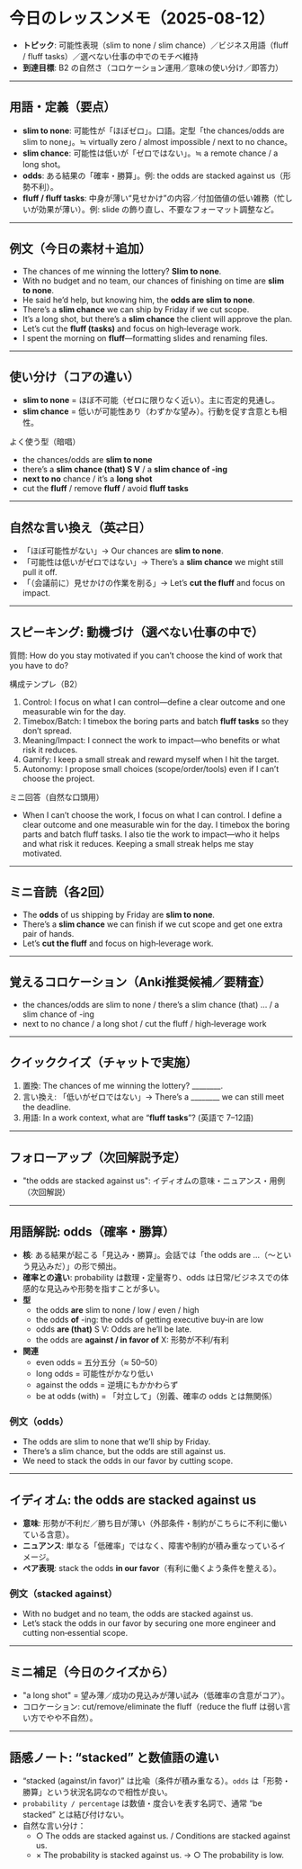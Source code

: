 # 今日のレッスンメモ（2025-08-12）

- **トピック**: 可能性表現（slim to none / slim
  chance）／ビジネス用語（fluff / fluff tasks）／選べない仕事の中でのモチベ維持
- **到達目標**: B2 の自然さ（コロケーション運用／意味の使い分け／即答力）

---

## 用語・定義（要点）

- **slim to none**: 可能性が「ほぼゼロ」。口語。定型「the chances/odds are slim to
  none」。≒ virtually zero / almost impossible / next to no chance。
- **slim chance**: 可能性は低いが「ゼロではない」。≒ a remote chance / a long shot。
- **odds**: ある結果の「確率・勝算」。例: the odds are stacked against us（形勢不利）。
- **fluff / fluff tasks**: 中身が薄い“見せかけ”の内容／付加価値の低い雑務（忙しいが効果が薄い）。例:
  slide の飾り直し、不要なフォーマット調整など。

---

## 例文（今日の素材＋追加）

- The chances of me winning the lottery? **Slim to none**.
- With no budget and no team, our chances of finishing on time are **slim to
  none**.
- He said he’d help, but knowing him, the **odds are slim to none**.
- There’s a **slim chance** we can ship by Friday if we cut scope.
- It’s a long shot, but there’s a **slim chance** the client will approve the
  plan.
- Let’s cut the **fluff (tasks)** and focus on high‑leverage work.
- I spent the morning on **fluff**—formatting slides and renaming files.

---

## 使い分け（コアの違い）

- **slim to none** = ほぼ不可能（ゼロに限りなく近い）。主に否定的見通し。
- **slim chance** = 低いが可能性あり（わずかな望み）。行動を促す含意とも相性。

よく使う型（暗唱）

- the chances/odds are **slim to none**
- there’s a **slim chance (that) S V** / a **slim chance of -ing**
- **next to no** chance / it’s a **long shot**
- cut the **fluff** / remove **fluff** / avoid **fluff tasks**

---

## 自然な言い換え（英⇄日）

- 「ほぼ可能性がない」→ Our chances are **slim to none**.
- 「可能性は低いがゼロではない」→ There’s a **slim chance** we might still pull it off.
- 「（会議前に）見せかけの作業を削る」→ Let’s **cut the fluff** and focus on impact.

---

## スピーキング: 動機づけ（選べない仕事の中で）

質問: How do you stay motivated if you can’t choose the kind of work that you
have to do?

構成テンプレ（B2）

1) Control: I focus on what I can control—define a clear outcome and one
   measurable win for the day.
2) Timebox/Batch: I timebox the boring parts and batch **fluff tasks** so they
   don’t spread.
3) Meaning/Impact: I connect the work to impact—who benefits or what risk it
   reduces.
4) Gamify: I keep a small streak and reward myself when I hit the target.
5) Autonomy: I propose small choices (scope/order/tools) even if I can’t
   choose the project.

ミニ回答（自然な口頭用）

- When I can’t choose the work, I focus on what I can control. I define a
  clear outcome and one measurable win for the day. I timebox the boring parts
  and batch fluff tasks. I also tie the work to impact—who it helps and what
  risk it reduces. Keeping a small streak helps me stay motivated.

---

## ミニ音読（各2回）

- The **odds** of us shipping by Friday are **slim to none**.
- There’s a **slim chance** we can finish if we cut scope and get one extra
  pair of hands.
- Let’s **cut the fluff** and focus on high‑leverage work.

---

## 覚えるコロケーション（Anki推奨候補／要精査）

- the chances/odds are slim to none / there’s a slim chance (that) … / a slim
  chance of -ing
- next to no chance / a long shot / cut the fluff / high‑leverage work

---

## クイッククイズ（チャットで実施）

1) 置換: The chances of me winning the lottery? ________.
2) 言い換え: 「低いがゼロではない」→ There’s a ________ we can still meet the
   deadline.
3) 用語: In a work context, what are “**fluff tasks**”? (英語で 7–12語)

---

## フォローアップ（次回解説予定）

- "the odds are stacked against us": イディオムの意味・ニュアンス・用例（次回解説）

---

## 用語解説: odds（確率・勝算）

- **核**: ある結果が起こる「見込み・勝算」。会話では「the odds are
  …（〜という見込みだ）」の形で頻出。
- **確率との違い**: probability は数理・定量寄り、odds
  は日常/ビジネスでの体感的な見込みや形勢を指すことが多い。
- **型**
  - the odds **are** slim to none / low / even / high
  - the odds **of** -ing: the odds of getting executive buy‑in are low
  - odds **are (that)** S V: Odds are he’ll be late.
  - the odds are **against / in favor of** X: 形勢が不利/有利
- **関連**
  - even odds = 五分五分（≈ 50–50）
  - long odds = 可能性がかなり低い
  - against the odds = 逆境にもかかわらず
  - be at odds (with) = 「対立して」（別義、確率の odds とは無関係）

### 例文（odds）

- The odds are slim to none that we’ll ship by Friday.
- There’s a slim chance, but the odds are still against us.
- We need to stack the odds in our favor by cutting scope.

---

## イディオム: the odds are stacked against us

- **意味**: 形勢が不利だ／勝ち目が薄い（外部条件・制約がこちらに不利に働いている含意）。
- **ニュアンス**: 単なる「低確率」ではなく、障害や制約が積み重なっているイメージ。
- **ペア表現**: stack the odds **in our favor**（有利に働くよう条件を整える）。

### 例文（stacked against）

- With no budget and no team, the odds are stacked against us.
- Let’s stack the odds in our favor by securing one more engineer and cutting
  non‑essential scope.

---

## ミニ補足（今日のクイズから）

- "a long shot" = 望み薄／成功の見込みが薄い試み（低確率の含意がコア）。
- コロケーション: cut/remove/eliminate the fluff（reduce the fluff
  は弱い言い方でやや不自然）。

---

## 語感ノート: “stacked” と数値語の違い

- “stacked (against/in favor)” は比喩（条件が積み重なる）。`odds`
  は「形勢・勝算」という状況名詞なので相性が良い。
- `probability / percentage` は数値・度合いを表す名詞で、通常 “be stacked” とは結び付けない。
- 自然な言い分け：
  - ○ The odds are stacked against us. / Conditions are stacked against us.
  - × The probability is stacked against us. → ○ The probability is low.
